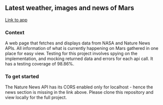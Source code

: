 ## Latest weather, images and news of Mars

[Link to app](https://peanutz-mars.herokuapp.com/)

### Context

A web page that fetches and displays data from NASA and Nature News APIs. All information of what is currently happening on Mars gathered in one place for easy view.
Testing for this project involves spying on the implementation, and mocking returned data and errors for each api call. It has a testing coverage of 98.86%.

### To get started

The Nature News API has its CORS enabled only for localhost - hence the news section is missing in the link above. Please clone this repository and view locally for the full project.
